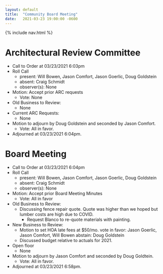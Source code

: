 ```yaml
---
layout: default
title:  "Community Board Meeting"
date:   2021-03-23 19:00:00 -0600
---
```


{% include nav.html %}

# Architectural Review Committee

- Call to Order at 03/23/2021 6:03pm
- Roll Call
    - present: Will Bowen, Jason Comfort, Jason Goerlic, Doug Goldstein
    - absent: Craig Schmidt
    - observer(s): None
- Motion: Accept prior ARC requests
  - Vote: None
- Old Business to Review:
  - None
- Current ARC Requests:
  - None
- Motion to adjourn by Doug Goldstein and seconded by Jason Comfort.
  - Vote: All in favor.
- Adjourned at 03/23/2021 6:04pm.

# Board Meeting

- Call to Order at 03/23/2021 6:04pm
- Roll Call
    - present: Will Bowen, Jason Comfort, Jason Goerlic, Doug Goldstein
    - absent: Craig Schmidt
    - observer(s): None
- Motion: Accept prior Board Meeting Minutes
  - Vote: All in favor
- Old Business to Review:
  - Discussing fence repair quote. Quote was higher than we hoped but
    lumber costs are high due to COVID.
    - Request Blanco to re-quote materials with painting.
- New Business to Review:
  - Motion to set HOA late fees at $50/mo.
    vote in favor: Jason Goerlic, Jason Comfort, Will Bowen
    abstain: Doug Goldstein
  - Discussed budget relative to actuals for 2021.
- Open floor
  - None
- Motion to adjourn by Jason Comfort and seconded by Doug Goldtein.
  - Vote: All in favor.
- Adjourned at 03/23/2021 6:58pm.
